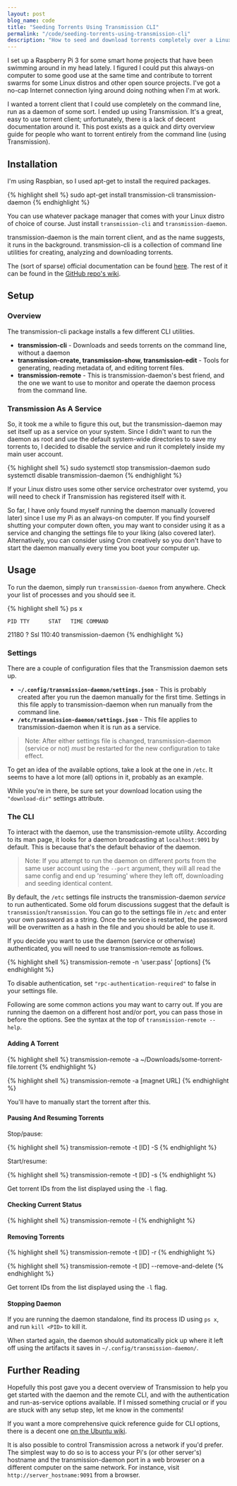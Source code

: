 ```yaml
---
layout: post
blog_name: code
title: "Seeding Torrents Using Transmission CLI"
permalink: "/code/seeding-torrents-using-transmission-cli"
description: "How to seed and download torrents completely over a Linux command line using Transmission, and optionally a Raspberry Pi"
---
```


I set up a Raspberry Pi 3 for some smart home projects that have been swimming around in my head lately. I figured I could put this always-on computer to some good use at the same time and contribute to torrent swarms for some Linux distros and other open source projects. I've got a no-cap Internet connection lying around doing nothing when I'm at work.

I wanted a torrent client that I could use completely on the command line, run as a daemon of some sort. I ended up using Transmission. It's a great, easy to use torrent client; unfortunately, there is a lack of decent documentation around it. This post exists as a quick and dirty overview guide for people who want to torrent entirely from the command line (using Transmission).

<!--more-->

## Installation

I'm using Raspbian, so I used apt-get to install the required packages.

{% highlight shell %}
sudo apt-get install transmission-cli transmission-daemon
{% endhighlight %}

You can use whatever package manager that comes with your Linux distro of choice of course. Just install `transmission-cli` and `transmission-daemon`.

transmission-daemon is the main torrent client, and as the name suggests, it runs in the background. transmission-cli is a collection of command line utilities for creating, analyzing and downloading torrents.

The (sort of sparse) official documentation can be found [here](https://trac.transmissionbt.com/wiki/HeadlessUsage). The rest of it can be found in the [GitHub repo's wiki](https://github.com/transmission/transmission/wiki/Configuration-Files).

## Setup

### Overview

The transmission-cli package installs a few different CLI utilities.

- **transmission-cli** - Downloads and seeds torrents on the command line, without a daemon
- **transmission-create, transmission-show, transmission-edit** - Tools for generating, reading metadata of, and editing torrent files.
- **transmission-remote** - This is transmission-daemon's best friend, and the one we want to use to monitor and operate the daemon process from the command line.

### Transmission As A Service

So, it took me a while to figure this out, but the transmission-daemon may set itself up as a service on your system. Since I didn't want to run the daemon as root and use the default system-wide directories to save my torrents to, I decided to disable the service and run it completely inside my main user account.

{% highlight shell %}
sudo systemctl stop transmission-daemon
sudo systemctl disable transmission-daemon
{% endhighlight %}

If your Linux distro uses some other service orchestrator over systemd, you will need to check if Transmission has registered itself with it.

So far, I have only found myself running the daemon manually (covered later) since I use my Pi as an always-on computer. If you find yourself shutting your computer down often, you may want to consider using it as a service and changing the settings file to your liking (also covered later). Alternatively, you can consider using Cron creatively so you don't have to start the daemon manually every time you boot your computer up.

## Usage

To run the daemon, simply run `transmission-daemon` from anywhere. Check your list of processes and you should see it.

{% highlight shell %}
ps x

    PID TTY      STAT   TIME COMMAND
  21180 ?        Ssl  110:40 transmission-daemon
{% endhighlight %}

### Settings

There are a couple of configuration files that the Transmission daemon sets up.

- **`~/.config/transmission-daemon/settings.json`** - This is probably created after you run the daemon manually for the first time. Settings in this file apply to transmission-daemon when run manually from the command line.
- **`/etc/transmission-daemon/settings.json`** - This file applies to transmission-daemon when it is run as a service.

>Note: After either settings file is changed, transmission-daemon (service or not) *must* be restarted for the new configuration to take effect.

To get an idea of the available options, take a look at the one in `/etc`. It seems to have a lot more (all) options in it, probably as an example.

While you're in there, be sure set your download location using the `"download-dir"` settings attribute.

### The CLI

To interact with the daemon, use the transmission-remote utility. According to its man page, it looks for a daemon broadcasting at `localhost:9091` by default. This is because that's the default behavior of the daemon.

>Note: If you attempt to run the daemon on different ports from the same user account using the `--port` argument, they will all read the same config and end up 'resuming' where they left off, downloading and seeding identical content.

By default, the `/etc` settings file instructs the transmission-daemon *service* to run authenticated. Some old forum discussions suggest that the default is `transmission`/`transmission`. You can go to the settings file in `/etc` and enter your own password as a string. Once the service is restarted, the password will be overwritten as a hash in the file and you should be able to use it.

If you decide you want to use the daemon (service or otherwise) authenticated, you will need to use transmission-remote as follows.

{% highlight shell %}
transmission-remote -n 'user:pass' [options]
{% endhighlight %}

To disable authentication, set `"rpc-authentication-required"` to false in your settings file.

Following are some common actions you may want to carry out. If you are running the daemon on a different host and/or port, you can pass those in before the options. See the syntax at the top of `transmission-remote --help`.

#### Adding A Torrent

{% highlight shell %}
transmission-remote -a ~/Downloads/some-torrent-file.torrent
{% endhighlight %}

{% highlight shell %}
transmission-remote -a [magnet URL]
{% endhighlight %}

You'll have to manually start the torrent after this.

#### Pausing And Resuming Torrents

Stop/pause:

{% highlight shell %}
transmission-remote -t [ID] -S
{% endhighlight %}

Start/resume:

{% highlight shell %}
transmission-remote -t [ID] -s
{% endhighlight %}

Get torrent IDs from the list displayed using the `-l` flag.

#### Checking Current Status

{% highlight shell %}
transmission-remote -l
{% endhighlight %}

#### Removing Torrents

{% highlight shell %}
transmission-remote -t [ID] -r
{% endhighlight %}

{% highlight shell %}
transmission-remote -t [ID] --remove-and-delete
{% endhighlight %}

Get torrent IDs from the list displayed using the `-l` flag.

#### Stopping Daemon

If you are running the daemon standalone, find its process ID using `ps x`, and run `kill <PID>` to kill it.

When started again, the daemon should automatically pick up where it left off using the artifacts it saves in `~/.config/transmission-daemon/`.

## Further Reading

Hopefully this post gave you a decent overview of Transmission to help you get started with the daemon and the remote CLI, and with the authentication and run-as-service options available. If I missed something crucial or if you are stuck with any setup step, let me know in the comments!

If you want a more comprehensive quick reference guide for CLI options, there is a decent one [on the Ubuntu wiki](https://help.ubuntu.com/community/TransmissionHowTo).

It is also possible to control Transmission across a network if you'd prefer. The simplest way to do so is to access your Pi's (or other server's) hostname and the transmission-daemon port in a web browser on a different computer on the same network. For instance, visit `http://server_hostname:9091` from a browser.

